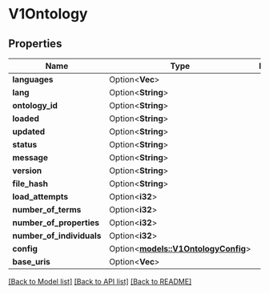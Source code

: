 # V1Ontology

## Properties

Name | Type | Description | Notes
------------ | ------------- | ------------- | -------------
**languages** | Option<**Vec<String>**> |  | [optional]
**lang** | Option<**String**> |  | [optional]
**ontology_id** | Option<**String**> |  | [optional]
**loaded** | Option<**String**> |  | [optional]
**updated** | Option<**String**> |  | [optional]
**status** | Option<**String**> |  | [optional]
**message** | Option<**String**> |  | [optional]
**version** | Option<**String**> |  | [optional]
**file_hash** | Option<**String**> |  | [optional]
**load_attempts** | Option<**i32**> |  | [optional]
**number_of_terms** | Option<**i32**> |  | [optional]
**number_of_properties** | Option<**i32**> |  | [optional]
**number_of_individuals** | Option<**i32**> |  | [optional]
**config** | Option<[**models::V1OntologyConfig**](V1OntologyConfig.md)> |  | [optional]
**base_uris** | Option<**Vec<String>**> |  | [optional]

[[Back to Model list]](../README.md#documentation-for-models) [[Back to API list]](../README.md#documentation-for-api-endpoints) [[Back to README]](../README.md)


